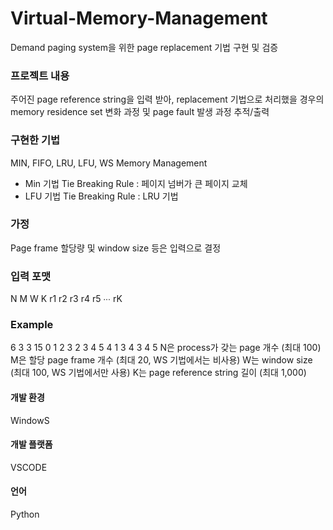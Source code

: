 # Virtual-Memory-Management
Demand paging system을 위한 page replacement 기법 구현 및 검증

### 프로젝트 내용
주어진 page reference string을 입력 받아, replacement 기법으로 처리했을 경우의 memory residence set 변화 과정 및 page fault 발생 과정 추적/출력

### 구현한 기법
MIN, FIFO, LRU, LFU, WS Memory Management

* Min 기법 Tie Breaking Rule : 페이지 넘버가 큰 페이지 교체
* LFU 기법 Tie Breaking Rule : LRU 기법

  
### 가정
Page frame 할당량 및 window size 등은 입력으로 결정

### 입력 포맷
N M W K
r1 r2 r3 r4 r5 ∙∙∙ rK

### Example
6 3 3 15
0 1 2 3 2 3 4 5 4 1 3 4 3 4 5
N은 process가 갖는 page 개수 (최대 100)
M은 할당 page frame 개수 (최대 20, WS 기법에서는 비사용)
W는 window size (최대 100, WS 기법에서만 사용)
K는 page reference string 길이 (최대 1,000)


#### 개발 환경 
WindowS
#### 개발 플랫폼 
VSCODE
#### 언어 
Python
